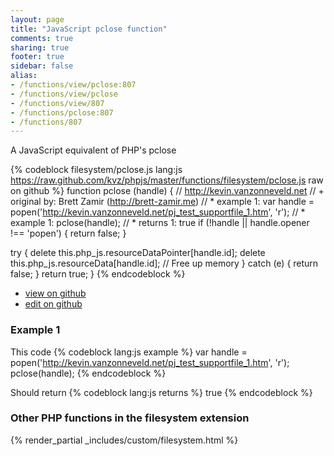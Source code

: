 ```yaml
---
layout: page
title: "JavaScript pclose function"
comments: true
sharing: true
footer: true
sidebar: false
alias:
- /functions/view/pclose:807
- /functions/view/pclose
- /functions/view/807
- /functions/pclose:807
- /functions/807
---
```

<!-- Generated by Rakefile:build -->
A JavaScript equivalent of PHP's pclose

{% codeblock filesystem/pclose.js lang:js https://raw.github.com/kvz/phpjs/master/functions/filesystem/pclose.js raw on github %}
function pclose (handle) {
  // http://kevin.vanzonneveld.net
  // +   original by: Brett Zamir (http://brett-zamir.me)
  // *     example 1: var handle = popen('http://kevin.vanzonneveld.net/pj_test_supportfile_1.htm', 'r');
  // *     example 1: pclose(handle);
  // *     returns 1: true
  if (!handle || handle.opener !== 'popen') {
    return false;
  }

  try {
    delete this.php_js.resourceDataPointer[handle.id];
    delete this.php_js.resourceData[handle.id]; // Free up memory
  } catch (e) {
    return false;
  }
  return true;
}
{% endcodeblock %}

 - [view on github](https://github.com/kvz/phpjs/blob/master/functions/filesystem/pclose.js)
 - [edit on github](https://github.com/kvz/phpjs/edit/master/functions/filesystem/pclose.js)

### Example 1
This code
{% codeblock lang:js example %}
var handle = popen('http://kevin.vanzonneveld.net/pj_test_supportfile_1.htm', 'r');
pclose(handle);
{% endcodeblock %}

Should return
{% codeblock lang:js returns %}
true
{% endcodeblock %}


### Other PHP functions in the filesystem extension
{% render_partial _includes/custom/filesystem.html %}
